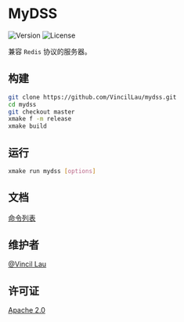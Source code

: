 # MyDSS

![Version](https://img.shields.io/github/v/release/vincillau/mydss)
![License](https://img.shields.io/github/license/vincillau/mydss)

兼容 `Redis` 协议的服务器。

## 构建

```bash
git clone https://github.com/VincilLau/mydss.git
cd mydss
git checkout master
xmake f -m release
xmake build
```

## 运行

```bash
xmake run mydss [options]
```

## 文档

[命令列表](docs/commands.md)

## 维护者

[@Vincil Lau](https://github.com/VincilLau)

## 许可证

[Apache 2.0](LICENSE)

